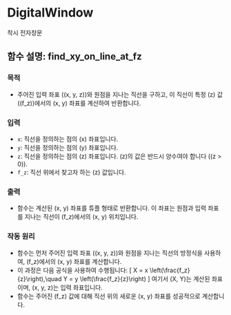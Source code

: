 # DigitalWindow
착시 전자창문

## 함수 설명: find_xy_on_line_at_fz

### 목적
- 주어진 입력 좌표 \((x, y, z)\)와 원점을 지나는 직선을 구하고, 이 직선이 특정 \(z\) 값 (\(f_z\))에서의 \(x, y\) 좌표를 계산하여 반환합니다.

### 입력
- `x`: 직선을 정의하는 점의 \(x\) 좌표입니다.
- `y`: 직선을 정의하는 점의 \(y\) 좌표입니다.
- `z`: 직선을 정의하는 점의 \(z\) 좌표입니다. \(z\)의 값은 반드시 양수여야 합니다 (\(z > 0\)).
- `f_z`: 직선 위에서 찾고자 하는 \(z\) 값입니다.

### 출력
- 함수는 계산된 \(x, y\) 좌표를 튜플 형태로 반환합니다. 이 좌표는 원점과 입력 좌표를 지나는 직선이 \(f_z\)에서의 \(x, y\) 위치입니다.

### 작동 원리
- 함수는 먼저 주어진 입력 좌표 \((x, y, z)\)와 원점을 지나는 직선의 방정식을 사용하여, \(f_z\)에서의 \(x, y\) 좌표를 계산합니다.
- 이 과정은 다음 공식을 사용하여 수행됩니다:
  \[
  X = x \left(\frac{f_z}{z}\right),\quad Y = y \left(\frac{f_z}{z}\right)
  \]
  여기서 \(X, Y\)는 계산된 좌표이며, \(x, y, z\)는 입력 좌표입니다.
- 함수는 주어진 \(f_z\) 값에 대해 직선 위의 새로운 \(x, y\) 좌표를 성공적으로 계산합니다.
